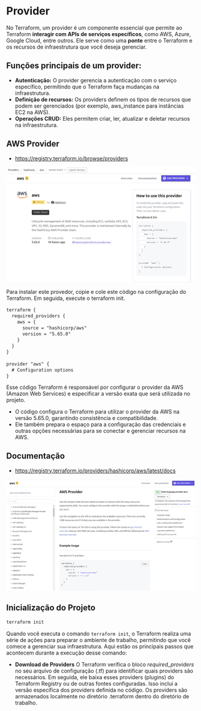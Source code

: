 # Provider

No Terraform, um provider é um componente essencial que permite ao Terraform **interagir com APIs de serviços específicos**, como AWS, Azure, Google Cloud, entre outros. Ele serve como uma **ponte** entre o Terraform e os recursos de infraestrutura que você deseja gerenciar.


## Funções principais de um provider:
- **Autenticação:** O provider gerencia a autenticação com o serviço específico, permitindo que o Terraform faça mudanças na infraestrutura.
- **Definição de recursos:** Os providers definem os tipos de recursos que podem ser gerenciados (por exemplo, aws_instance para instâncias EC2 na AWS).
- **Operações CRUD:** Eles permitem criar, ler, atualizar e deletar recursos na infraestrutura.

## AWS Provider
- https://registry.terraform.io/browse/providers

![alt text](../anexos/provider.png)

Para instalar este provedor, copie e cole este código na configuração do Terraform. Em seguida, execute o terraform init.

```hcl
terraform {
  required_providers {
    aws = {
      source = "hashicorp/aws"
      version = "5.65.0"
    }
  }
}

provider "aws" {
  # Configuration options
}
```

Esse código Terraform é responsável por configurar o provider da AWS (Amazon Web Services) e especificar a versão exata que será utilizada no projeto. 

- O código configura o Terraform para utilizar o provider da AWS na versão 5.65.0, garantindo consistência e compatibilidade.
- Ele também prepara o espaço para a configuração das credenciais e outras opções necessárias para se conectar e gerenciar recursos na AWS.

## Documentação
- https://registry.terraform.io/providers/hashicorp/aws/latest/docs

![alt text](../anexos/provider-docs.png)

## Inicialização do Projeto

```bash
terraform init
```

Quando você executa o comando `terraform init`, o Terraform realiza uma série de ações para preparar o ambiente de trabalho, permitindo que você comece a gerenciar sua infraestrutura. Aqui estão os principais passos que acontecem durante a execução desse comando:

- **Download de Providers**
O Terraform verifica o bloco *required_providers* no seu arquivo de configuração (.tf) para identificar quais providers são necessários.
Em seguida, ele baixa esses providers (plugins) do Terraform Registry ou de outras fontes configuradas. Isso inclui a versão específica dos providers definida no código.
Os providers são armazenados localmente no diretório .terraform dentro do diretório de trabalho.